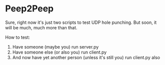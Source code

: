 Peep2Peep
=========

Sure, right now it's just two scripts to test UDP hole punching. But soon, it
will be much, much more than that.

How to test:
1. Have someone (maybe you) run server.py
2. Have someone else (or also you) run client.py
3. And now have yet another person (unless it's still you) run client.py also

